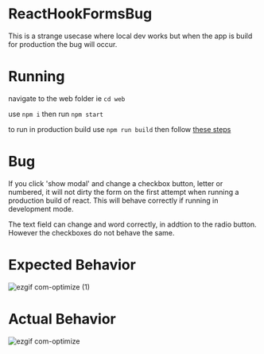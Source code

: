 # ReactHookFormsBug
This is a strange usecase where local dev works but when the app is build for production the bug will occur. 


# Running 
navigate to the web folder ie `cd web`

use `npm i` then run `npm start`

to run in production build use `npm run build` then follow [these steps](https://create-react-app.dev/docs/deployment#static-server)

# Bug 
If you click 'show modal' and change a checkbox button, letter or numbered, it will not dirty the form on the first attempt when running a production build of react. 
This will behave correctly if running in development mode. 

The text field can change and word correctly, in addtion to the radio button. However the checkboxes do not behave the same. 

# Expected Behavior 
![ezgif com-optimize (1)](https://user-images.githubusercontent.com/1061957/232148517-9243bbc0-e40e-4c01-8048-4d424a8f6eab.gif)


# Actual Behavior 
![ezgif com-optimize](https://user-images.githubusercontent.com/1061957/232148533-be8ce924-ed78-4b49-8735-33d6207a1081.gif)
